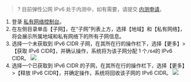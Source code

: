 >? 目前弹性公网 IPv6 处于内测中，如有需要，请提交 [内测申请](https://cloud.tencent.com/apply/p/a9k0gialqhj)。

1. 登录 [私有网络控制台](https://console.cloud.tencent.com/vpc)。
2. 在左侧目录单击【子网】，在“子网”列表上方，选择【地域】和【私有网络】，将会展示所属地域和私有网络下的所有子网信息。
3. 选择一个未获取到 IPv6 CIDR 子网，在其所在行的操作栏下，选择【更多】>【获取 IPv6 CIDR】，并确认操作，系统将为该子网分配 1 个`/64`的 IPv6 CIDR。 
![](https://main.qcloudimg.com/raw/5e17f34c9acd1931042ebbf2bb6c1155.png)
4. 选择一个已获取到 IPv6 CIDR 的子网，在其所在行的操作栏下，选择【更多】>【释放 IPv6 CIDR】，并确定操作，系统将回收该子网的 IPv6 CIDR。
![](https://main.qcloudimg.com/raw/597025125e3034a3859d26d19b1441e8.png)


